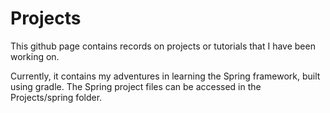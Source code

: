# Projects

This github page contains records on projects or tutorials that I have been working on.

Currently, it contains my adventures in learning the Spring framework, built using gradle.
The Spring project files can be accessed in the Projects/spring folder.
